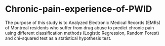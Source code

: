 # Chronic-pain-experience-of-PWID  
The purpose of this study is to Analyzed Electronic Medical Records (EMRs) of Montreal residents who suffer from drug abuse to predict chronic pain using different classification methods (Logistic Regression, Random Forest) and chi-squared test as a statistical hypothesis test.  
